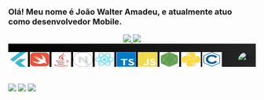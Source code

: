 ### Olá! Meu nome é João Walter Amadeu, e atualmente atuo como desenvolvedor Mobile.

<div align="center">
  <a href="https://github.com/fortmea">
  <img height="180em" src="https://github-readme-stats.vercel.app/api?username=fortmea&show_icons=true&theme=tokyonight&include_all_commits=true&count_private=true&locale=pt-br"/>
  <img height="180em" src="https://github-readme-stats.vercel.app/api/top-langs/?username=fortmea&layout=compact&langs_count=7&theme=tokyonight&locale=pt-br&hide=javascript,html,css"/>
</div>
<div style="display: inline_block; background: linear-gradient(90deg, rgba(2,0,0,1) 0%, rgba(0,0,0,0.852000175070028) 100%);"><br>
  <img align="center" alt="flutter" height="30" width="40" src="https://raw.githubusercontent.com/devicons/devicon/master/icons/flutter/flutter-plain.svg">
  <img align="center" alt="swift" height="30" width="40" src="https://raw.githubusercontent.com/devicons/devicon/master/icons/swift/swift-plain.svg">
  <img align="center" alt="java" height="30" width="40" src="https://raw.githubusercontent.com/devicons/devicon/master/icons/java/java-plain.svg">
    <img align="center" alt="nextjs" height="30" width="40" src="https://raw.githubusercontent.com/devicons/devicon/master/icons/nextjs/nextjs-line.svg">
  <img align="center" alt="react" height="30" width="40" src="https://raw.githubusercontent.com/devicons/devicon/master/icons/react/react-original.svg">
  <img align="center" alt="typescript" height="30" width="40" src="https://raw.githubusercontent.com/devicons/devicon/master/icons/typescript/typescript-plain.svg">
  <img align="center" alt="javascript" height="30" width="40" src="https://raw.githubusercontent.com/devicons/devicon/master/icons/javascript/javascript-plain.svg">
  <img align="center" alt="nodejs" height="30" width="40" src="https://raw.githubusercontent.com/devicons/devicon/master/icons/nodejs/nodejs-plain.svg">
  <img align="center" alt="python" height="30" width="40" src="https://raw.githubusercontent.com/devicons/devicon/master/icons/python/python-plain.svg">
  <img align="center" alt="c" height="30" width="40" src="https://raw.githubusercontent.com/devicons/devicon/master/icons/c/c-line.svg">
  
  <img align="right" alt="pic" height="150" style="border-radius:50px;" src="https://avatars.githubusercontent.com/u/33238565?v=4">
</div>
<div> 
<br><br>
  <a href="https://instagram.com/jwalter.exe" target="_blank"><img src="https://img.shields.io/badge/-Instagram-%23E4405F?style=for-the-badge&logo=instagram&logoColor=white" target="_blank"></a>
  <a href = "mailto:joao.amadeu@unifio.edu.br"><img src="https://img.shields.io/badge/-Gmail-%23333?style=for-the-badge&logo=gmail&logoColor=white" target="_blank"></a>
  <a href="https://www.linkedin.com/in/joao-walter-amadeu
" target="_blank"><img src="https://img.shields.io/badge/-LinkedIn-%230077B5?style=for-the-badge&logo=linkedin&logoColor=white" target="_blank"></a> 
 
